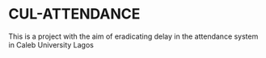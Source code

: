 # CUL-ATTENDANCE
This is a project with the aim of eradicating delay in the attendance system in Caleb University Lagos 
